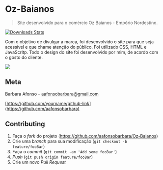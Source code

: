 # Oz-Baianos

> Site desenvolvido para o comércio Oz Baianos - Empório Nordestino.

[![Downloads Stats][npm-downloads]][npm-url]

Com o objetivo de divulgar a marca, foi desenvolvido o site para que seja acessível e que chame atenção do público. Foi utilizado CSS, HTML e JavaScritp.
Todo o design do site foi desenvolvido por mim, de acordo com o gosto do cliente.

![](../img/logo.svg)

## Meta

Barbara Afonso – aafonsobarbara@gmail.com

[https://github.com/yourname/github-link](https://github.com/aafonsobarbara)

## Contributing

1. Faça o _fork_ do projeto (<https://github.com/aafonsobarbara/Oz-Baianos>)
2. Crie uma _branch_ para sua modificação (`git checkout -b feature/fooBar`)
3. Faça o _commit_ (`git commit -am 'Add some fooBar'`)
4. _Push_ (`git push origin feature/fooBar`)
5. Crie um novo _Pull Request_

[npm-image]: https://img.shields.io/npm/v/datadog-metrics.svg?style=flat-square
[npm-url]: https://npmjs.org/package/datadog-metrics
[npm-downloads]: https://img.shields.io/npm/dm/datadog-metrics.svg?style=flat-square
[travis-image]: https://img.shields.io/travis/dbader/node-datadog-metrics/master.svg?style=flat-square
[travis-url]: https://travis-ci.org/dbader/node-datadog-metrics
[wiki]: https://github.com/seunome/seuprojeto/wiki
